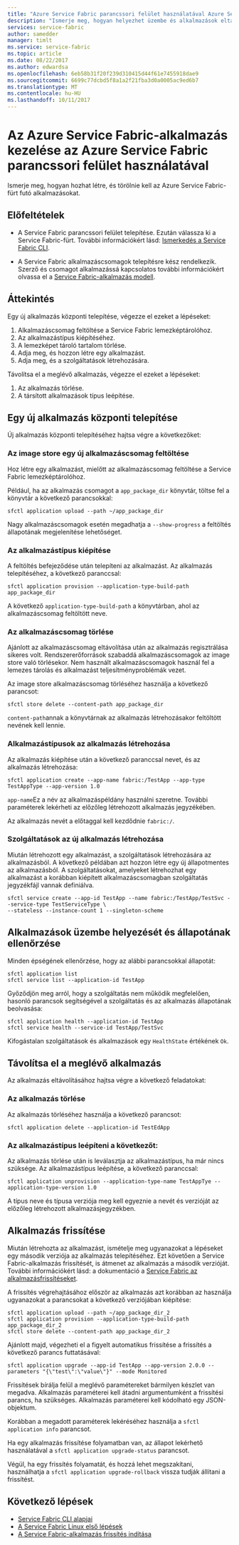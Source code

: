 ```yaml
---
title: "Azure Service Fabric parancssori felület használatával Azure Service Fabric-alkalmazások kezelése"
description: "Ismerje meg, hogyan helyezhet üzembe és alkalmazások eltávolítása egy Azure Service Fabric-fürt Azure Service Fabric parancssori felület használatával"
services: service-fabric
author: samedder
manager: timlt
ms.service: service-fabric
ms.topic: article
ms.date: 08/22/2017
ms.author: edwardsa
ms.openlocfilehash: 6eb58b31f20f239d310415d44f61e7455918dae9
ms.sourcegitcommit: 6699c77dcbd5f8a1a2f21fba3d0a0005ac9ed6b7
ms.translationtype: MT
ms.contentlocale: hu-HU
ms.lasthandoff: 10/11/2017
---
```

# <a name="manage-an-azure-service-fabric-application-by-using-azure-service-fabric-cli"></a>Az Azure Service Fabric-alkalmazás kezelése az Azure Service Fabric parancssori felület használatával

Ismerje meg, hogyan hozhat létre, és törölnie kell az Azure Service Fabric-fürt futó alkalmazásokat.

## <a name="prerequisites"></a>Előfeltételek

* A Service Fabric parancssori felület telepítése. Ezután válassza ki a Service Fabric-fürt. További információkért lásd: [Ismerkedés a Service Fabric CLI](service-fabric-cli.md).

* A Service Fabric alkalmazáscsomagok telepítésre kész rendelkezik. Szerző és csomagot alkalmazássá kapcsolatos további információkért olvassa el a [Service Fabric-alkalmazás modell](service-fabric-application-model.md).

## <a name="overview"></a>Áttekintés

Egy új alkalmazás központi telepítése, végezze el ezeket a lépéseket:

1. Alkalmazáscsomag feltöltése a Service Fabric lemezképtárolóhoz.
2. Az alkalmazástípus kiépítéséhez.
3. A lemezképet tároló tartalom törlése.
4. Adja meg, és hozzon létre egy alkalmazást.
5. Adja meg, és a szolgáltatások létrehozására.

Távolítsa el a meglévő alkalmazás, végezze el ezeket a lépéseket:

1. Az alkalmazás törlése.
2. A társított alkalmazások típus leépítése.

## <a name="deploy-a-new-application"></a>Egy új alkalmazás központi telepítése

Új alkalmazás központi telepítéséhez hajtsa végre a következőket:

### <a name="upload-a-new-application-package-to-the-image-store"></a>Az image store egy új alkalmazáscsomag feltöltése

Hoz létre egy alkalmazást, mielőtt az alkalmazáscsomag feltöltése a Service Fabric lemezképtárolóhoz.

Például, ha az alkalmazás csomagot a `app_package_dir` könyvtár, töltse fel a könyvtár a következő parancsokkal:

```azurecli
sfctl application upload --path ~/app_package_dir
```

Nagy alkalmazáscsomagok esetén megadhatja a `--show-progress` a feltöltés állapotának megjelenítése lehetőséget.

### <a name="provision-the-application-type"></a>Az alkalmazástípus kiépítése

A feltöltés befejeződése után telepíteni az alkalmazást. Az alkalmazás telepítéséhez, a következő paranccsal:

```azurecli
sfctl application provision --application-type-build-path app_package_dir
```

A következő `application-type-build-path` a könyvtárban, ahol az alkalmazáscsomag feltöltött neve.

### <a name="delete-the-application-package"></a>Az alkalmazáscsomag törlése

Ajánlott az alkalmazáscsomag eltávolítása után az alkalmazás regisztrálása sikeres volt.  Rendszererőforrások szabaddá alkalmazáscsomagok az image store való törlésekor.  Nem használt alkalmazáscsomagok használ fel a lemezes tárolás és alkalmazást teljesítményproblémák vezet. 

Az image store alkalmazáscsomag törléséhez használja a következő parancsot:

```azurecli
sfctl store delete --content-path app_package_dir
```

`content-path`annak a könyvtárnak az alkalmazás létrehozásakor feltöltött nevének kell lennie.

### <a name="create-an-application-from-an-application-type"></a>Alkalmazástípusok az alkalmazás létrehozása

Az alkalmazás kiépítése után a következő paranccsal nevet, és az alkalmazás létrehozása:

```azurecli
sfctl application create --app-name fabric:/TestApp --app-type TestAppType --app-version 1.0
```

`app-name`Ez a név az alkalmazáspéldány használni szeretne. További paraméterek lekérheti az előzőleg létrehozott alkalmazás jegyzékében.

Az alkalmazás nevét a előtaggal kell kezdődnie `fabric:/`.

### <a name="create-services-for-the-new-application"></a>Szolgáltatások az új alkalmazás létrehozása

Miután létrehozott egy alkalmazást, a szolgáltatások létrehozására az alkalmazásból. A következő példában azt hozzon létre egy új állapotmentes az alkalmazásból. A szolgáltatásokat, amelyeket létrehozhat egy alkalmazást a korábban kiépített alkalmazáscsomagban szolgáltatás jegyzékfájl vannak definiálva.

```azurecli
sfctl service create --app-id TestApp --name fabric:/TestApp/TestSvc --service-type TestServiceType \
--stateless --instance-count 1 --singleton-scheme
```

## <a name="verify-application-deployment-and-health"></a>Alkalmazások üzembe helyezését és állapotának ellenőrzése

Minden épségének ellenőrzése, hogy az alábbi parancsokkal állapotát:

```azurecli
sfctl application list
sfctl service list --application-id TestApp
```

Győződjön meg arról, hogy a szolgáltatás nem működik megfelelően, hasonló parancsok segítségével a szolgáltatás és az alkalmazás állapotának beolvasása:

```azurecli
sfctl application health --application-id TestApp
sfctl service health --service-id TestApp/TestSvc
```

Kifogástalan szolgáltatások és alkalmazások egy `HealthState` értékének `Ok`.

## <a name="remove-an-existing-application"></a>Távolítsa el a meglévő alkalmazás

Az alkalmazás eltávolításához hajtsa végre a következő feladatokat:

### <a name="delete-the-application"></a>Az alkalmazás törlése

Az alkalmazás törléséhez használja a következő parancsot:

```azurecli
sfctl application delete --application-id TestEdApp
```

### <a name="unprovision-the-application-type"></a>Az alkalmazástípus leépíteni a következőt:

Az alkalmazás törlése után is leválasztja az alkalmazástípus, ha már nincs szüksége. Az alkalmazástípus leépítése, a következő paranccsal:

```azurecli
sfctl application unprovision --application-type-name TestAppTye --application-type-version 1.0
```

A típus neve és típusa verziója meg kell egyeznie a nevét és verzióját az előzőleg létrehozott alkalmazásjegyzékben.

## <a name="upgrade-application"></a>Alkalmazás frissítése

Miután létrehozta az alkalmazást, ismételje meg ugyanazokat a lépéseket egy második verziója az alkalmazás telepítéséhez. Ezt követően a Service Fabric-alkalmazás frissítését, is átmenet az alkalmazás a második verzióját. További információkért lásd: a dokumentáció a [Service Fabric az alkalmazásfrissítéseket](service-fabric-application-upgrade.md).

A frissítés végrehajtásához először az alkalmazás azt korábban az használja ugyanazokat a parancsokat a következő verziójában kiépítése:

```azurecli
sfctl application upload --path ~/app_package_dir_2
sfctl application provision --application-type-build-path app_package_dir_2
sfctl store delete --content-path app_package_dir_2
```

Ajánlott majd, végezheti el a figyelt automatikus frissítése a frissítés a következő parancs futtatásával:

```azurecli
sfctl application upgrade --app-id TestApp --app-version 2.0.0 --parameters "{\"test\":\"value\"}" --mode Monitored
```

Frissítések bírálja felül a meglévő paramétereket bármilyen készlet van megadva. Alkalmazás paraméterei kell átadni argumentumként a frissítési parancs, ha szükséges. Alkalmazás paraméterei kell kódolható egy JSON-objektum.

Korábban a megadott paraméterek lekéréséhez használja a `sfctl application info` parancsot.

Ha egy alkalmazás frissítése folyamatban van, az állapot lekérhető használatával a `sfctl application upgrade-status` parancsot.

Végül, ha egy frissítés folyamatát, és hozzá lehet megszakítani, használhatja a `sfctl application upgrade-rollback` vissza tudják állítani a frissítést.

## <a name="next-steps"></a>Következő lépések

* [Service Fabric CLI alapjai](service-fabric-cli.md)
* [A Service Fabric Linux első lépések](service-fabric-get-started-linux.md)
* [A Service Fabric-alkalmazás frissítés indítása](service-fabric-application-upgrade.md)
